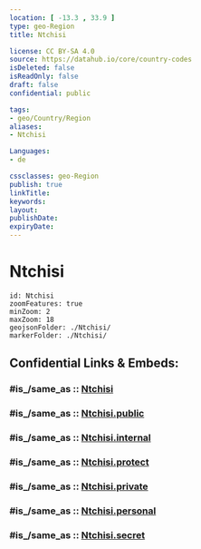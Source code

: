 ```yaml
---
location: [ -13.3 , 33.9 ] 
type: geo-Region
title: Ntchisi

license: CC BY-SA 4.0
source: https://datahub.io/core/country-codes
isDeleted: false
isReadOnly: false
draft: false
confidential: public

tags:
- geo/Country/Region
aliases:
- Ntchisi

Languages:
- de

cssclasses: geo-Region
publish: true
linkTitle: 
keywords: 
layout: 
publishDate: 
expiryDate: 
---
```


# Ntchisi

```leaflet
id: Ntchisi
zoomFeatures: true 
minZoom: 2 
maxZoom: 18
geojsonFolder: ./Ntchisi/
markerFolder: ./Ntchisi/
```


## Confidential Links & Embeds: 

### #is_/same_as :: [Ntchisi](/_Standards/Earth/Continent/Africa/Africa~East/Malawi/Districts~Malawi/Ntchisi.md) 

### #is_/same_as :: [Ntchisi.public](/_public/Earth/Continent/Africa/Africa~East/Malawi/Districts~Malawi/Ntchisi.public.md) 

### #is_/same_as :: [Ntchisi.internal](/_internal/Earth/Continent/Africa/Africa~East/Malawi/Districts~Malawi/Ntchisi.internal.md) 

### #is_/same_as :: [Ntchisi.protect](/_protect/Earth/Continent/Africa/Africa~East/Malawi/Districts~Malawi/Ntchisi.protect.md) 

### #is_/same_as :: [Ntchisi.private](/_private/Earth/Continent/Africa/Africa~East/Malawi/Districts~Malawi/Ntchisi.private.md) 

### #is_/same_as :: [Ntchisi.personal](/_personal/Earth/Continent/Africa/Africa~East/Malawi/Districts~Malawi/Ntchisi.personal.md) 

### #is_/same_as :: [Ntchisi.secret](/_secret/Earth/Continent/Africa/Africa~East/Malawi/Districts~Malawi/Ntchisi.secret.md)

